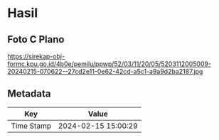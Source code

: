 # Hasil

## Foto C Plano

https://sirekap-obj-formc.kpu.go.id/4b0e/pemilu/ppwp/52/03/11/20/05/5203112005009-20240215-070622--27cd2e11-0e62-42cd-a5c1-a9a9d2ba2187.jpg


## Metadata

| Key        | Value               |
| ---------- | ------------------- |
| Time Stamp | 2024-02-15 15:00:29 |



